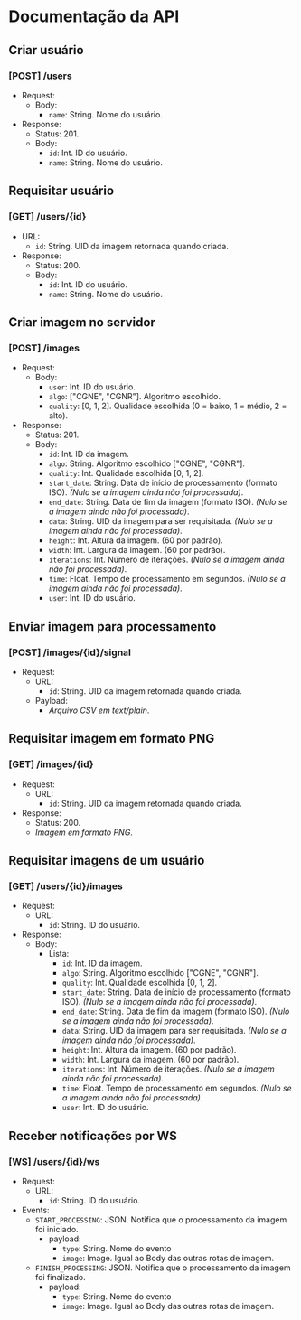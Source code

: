 # Documentação da API

## Criar usuário
### [POST] /users
- Request:
  - Body:
    - `name`: String. Nome do usuário.
- Response:
  - Status: 201.
  - Body:
    - `id`: Int. ID do usuário.
    - `name`: String. Nome do usuário.

## Requisitar usuário
### [GET] /users/{id}
  - URL:
    - `id`: String. UID da imagem retornada quando criada.
- Response:
  - Status: 200.
  - Body:
    - `id`: Int. ID do usuário.
    - `name`: String. Nome do usuário.

## Criar imagem no servidor
### [POST] /images
- Request:
  - Body:
    - `user`: Int. ID do usuário.
    - `algo`: ["CGNE", "CGNR"]. Algoritmo escolhido.
    - `quality`: [0, 1, 2]. Qualidade escolhida (0 = baixo, 1 = médio, 2 = alto).
- Response:
  - Status: 201.
  - Body:
    - `id`: Int. ID da imagem.
    - `algo`: String. Algoritmo escolhido ["CGNE", "CGNR"].
    - `quality`: Int. Qualidade escolhida [0, 1, 2].
    - `start_date`: String. Data de início de processamento (formato ISO). *(Nulo se a imagem ainda não foi processada)*.
    - `end_date`: String. Data de fim da imagem (formato ISO). *(Nulo se a imagem ainda não foi processada)*.
    - `data`: String. UID da imagem para ser requisitada. *(Nulo se a imagem ainda não foi processada)*.
    - `height`: Int. Altura da imagem. (60 por padrão).
    - `width`: Int. Largura da imagem. (60 por padrão).
    - `iterations`: Int. Número de iterações. *(Nulo se a imagem ainda não foi processada)*.
    - `time`: Float. Tempo de processamento em segundos. *(Nulo se a imagem ainda não foi processada)*.
    - `user`: Int. ID do usuário.

## Enviar imagem para processamento
### [POST] /images/{id}/signal
- Request:
  - URL:
    - `id`: String. UID da imagem retornada quando criada.
  - Payload:
    - *Arquivo CSV em text/plain*.

## Requisitar imagem em formato PNG
### [GET] /images/{id}
- Request:
  - URL:
    - `id`: String. UID da imagem retornada quando criada.
- Response:
  - Status: 200.
  - *Imagem em formato PNG*.

## Requisitar imagens de um usuário
### [GET] /users/{id}/images
- Request:
  - URL:
    - `id`: String. ID do usuário.
- Response:
  - Body:
    - Lista:
      - `id`: Int. ID da imagem.
      - `algo`: String. Algoritmo escolhido ["CGNE", "CGNR"].
      - `quality`: Int. Qualidade escolhida [0, 1, 2].
      - `start_date`: String. Data de início de processamento (formato ISO). *(Nulo se a imagem ainda não foi processada)*.
      - `end_date`: String. Data de fim da imagem (formato ISO). *(Nulo se a imagem ainda não foi processada)*.
      - `data`: String. UID da imagem para ser requisitada. *(Nulo se a imagem ainda não foi processada)*.
      - `height`: Int. Altura da imagem. (60 por padrão).
      - `width`: Int. Largura da imagem. (60 por padrão).
      - `iterations`: Int. Número de iterações. *(Nulo se a imagem ainda não foi processada)*.
      - `time`: Float. Tempo de processamento em segundos. *(Nulo se a imagem ainda não foi processada)*.
      - `user`: Int. ID do usuário.

## Receber notificações por WS
### [WS] /users/{id}/ws
- Request:
  - URL:
    - `id`: String. ID do usuário.
- Events:
  - `START_PROCESSING`: JSON. Notifica que o processamento da imagem foi iniciado.
    - payload:
      - `type`: String. Nome do evento
      - `image`: Image. Igual ao Body das outras rotas de imagem.
  - `FINISH_PROCESSING`: JSON. Notifica que o processamento da imagem foi finalizado.
    - payload:
      - `type`: String. Nome do evento
      - `image`: Image. Igual ao Body das outras rotas de imagem.

